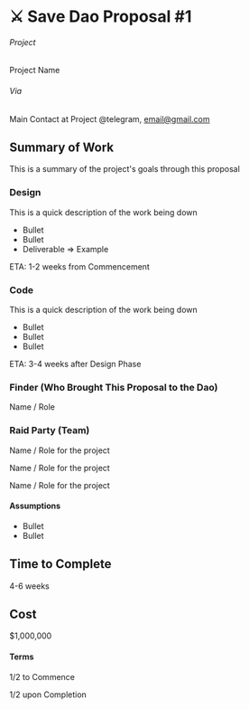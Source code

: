 # ⚔️ Save Dao Proposal #1

###### Project

Project Name

###### Via

Main Contact at Project
@telegram, email@gmail.com

## Summary of Work

This is a summary of the project's goals through this proposal

### Design

This is a quick description of the work being down

- Bullet
- Bullet
- Deliverable => Example

ETA: 1-2 weeks from Commencement

### Code

This is a quick description of the work being down

- Bullet
- Bullet
- Bullet

ETA: 3-4 weeks after Design Phase

### Finder (Who Brought This Proposal to the Dao)
Name / Role

### Raid Party (Team)

Name / Role for the project

Name / Role for the project

Name / Role for the project

#### Assumptions

- Bullet
- Bullet

## Time to Complete

4-6 weeks

## Cost

\$1,000,000

#### Terms

1/2 to Commence

1/2 upon Completion
